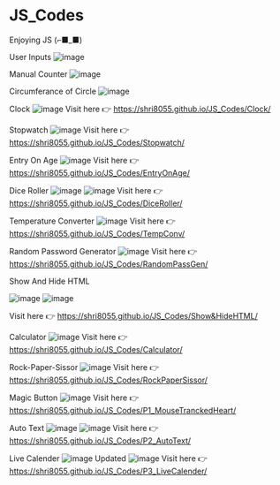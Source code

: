 # JS_Codes
Enjoying JS (⌐■_■)

User Inputs
![image](https://github.com/user-attachments/assets/fc58e1e5-f35f-4411-9d2b-608b7fbfe7d0)

Manual Counter
![image](https://github.com/user-attachments/assets/d721f0f9-3a16-46cb-8c77-afdeadd261a4)

Circumferance of Circle
![image](https://github.com/user-attachments/assets/b0b173f0-97a7-45c9-9749-6570d4e6ea2b)

Clock
![image](https://github.com/user-attachments/assets/53e57bbf-0842-47c3-ae37-387b017c9f1d)
Visit here 👉 https://shri8055.github.io/JS_Codes/Clock/

Stopwatch
![image](https://github.com/user-attachments/assets/76165ba0-acf2-446b-b5a5-940d7ff24465)
Visit here 👉 https://shri8055.github.io/JS_Codes/Stopwatch/

Entry On Age
![image](https://github.com/user-attachments/assets/16a38440-15ba-4aff-acbf-c54b9b85ffab)
Visit here 👉 https://shri8055.github.io/JS_Codes/EntryOnAge/

Dice Roller
![image](https://github.com/user-attachments/assets/7f5876c7-8368-4b4c-9b59-f604a687a938)
![image](https://github.com/user-attachments/assets/a8d2a30e-e154-42df-99b9-c2a194887d15)
Visit here 👉 https://shri8055.github.io/JS_Codes/DiceRoller/

Temperature Converter
![image](https://github.com/user-attachments/assets/98fc9ec9-948e-45bf-9326-b7070f472e06)
Visit here 👉 https://shri8055.github.io/JS_Codes/TempConv/

Random Password Generator
![image](https://github.com/user-attachments/assets/3ebb1ecf-8366-4f11-b112-097ab5ef4b62)
Visit here 👉 https://shri8055.github.io/JS_Codes/RandomPassGen/

Show And Hide HTML

![image](https://github.com/user-attachments/assets/6c09ad2d-fb4d-4feb-9aeb-43b3bf0843cd)
![image](https://github.com/user-attachments/assets/70dd4bb3-63c1-4f23-986d-3125ee8d163c)

Visit here 👉 https://shri8055.github.io/JS_Codes/Show&HideHTML/

Calculator
![image](https://github.com/user-attachments/assets/6177c6db-5b33-40e6-b344-600f9d18ac2a)
Visit here 👉 https://shri8055.github.io/JS_Codes/Calculator/

Rock-Paper-Sissor
![image](https://github.com/user-attachments/assets/852e9fcb-0e0e-495a-9b74-0ed0062a37c4)
Visit here 👉 https://shri8055.github.io/JS_Codes/RockPaperSissor/

Magic Button
![image](https://github.com/user-attachments/assets/7c285320-5bad-4e94-aa58-2c85ba0cce3e)
Visit here 👉 https://shri8055.github.io/JS_Codes/P1_MouseTranckedHeart/

Auto Text
![image](https://github.com/user-attachments/assets/9588e48e-7a33-449d-b23e-a4c832d39750)
![image](https://github.com/user-attachments/assets/c1b5ea45-5acb-45da-bb9c-090a571d9b9d)
Visit here 👉 https://shri8055.github.io/JS_Codes/P2_AutoText/

Live Calender
![image](https://github.com/user-attachments/assets/0c56a95d-64d8-433d-8db6-30b086628a17)
Updated
![image](https://github.com/user-attachments/assets/9f3c67b8-7d01-470e-9bf9-b999cc3be322)
Visit here 👉 https://shri8055.github.io/JS_Codes/P3_LiveCalender/




